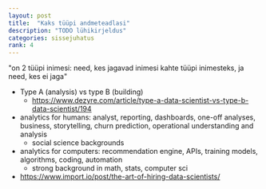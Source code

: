 ```yaml
---
layout: post
title:  "Kaks tüüpi andmeteadlasi"
description: "TODO lühikirjeldus"
categories: sissejuhatus
rank: 4
---
```


"on 2 tüüpi inimesi: need, kes jagavad inimesi kahte tüüpi inimesteks, ja need, kes ei jaga"

* Type A (analysis) vs type B (building)
	* https://www.dezyre.com/article/type-a-data-scientist-vs-type-b-data-scientist/194
* analytics for humans: analyst, reporting, dashboards, one-off analyses, business, storytelling, churn prediction, operational understanding and analysis
	* social science backgrounds
* analytics for computers: recommendation engine, APIs, training models, algorithms, coding, automation
	* strong background in math, stats, computer sci
* https://www.import.io/post/the-art-of-hiring-data-scientists/
